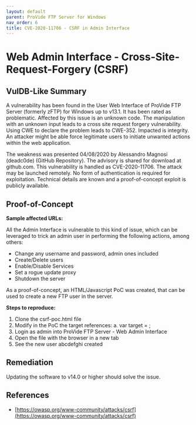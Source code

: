 ```yaml
---
layout: default
parent: ProVide FTP Server for Windows
nav_order: 6
title: CVE-2020-11706 - CSRF in Admin Interface
---
```


# Web Admin Interface - Cross-Site-Request-Forgery (CSRF)

## VulDB-Like Summary

A vulnerability has been found in the User Web Interface of ProVide FTP Server (formerly zFTP) for Windows up to v13.1. It has been rated as problematic. Affected by this issue is an unknown code. The manipulation with an unknown input leads to a cross site request forgery vulnerability. Using CWE to declare the problem leads to CWE-352. Impacted is integrity. An attacker might be able force legitimate users to initiate unwanted actions within the web application.

The weakness was presented 04/08/2020 by Alessandro Magnosi (deadc0de) (GitHub Repository). The advisory is shared for download at github.com. This vulnerability is handled as CVE-2020-11706. The attack may be launched remotely. No form of authentication is required for exploitation. Technical details are known and a proof-of-concept exploit is publicly available.

## Proof-of-Concept

**Sample affected URLs:**

All the Admin Interface is vulnerable to this kind of issue, which can be leveraged to trick an admin user in performing the following actions, among others:

* Change any username and password, admin ones included 
* Create/Delete users
* Enable/Disable Services
* Set a rogue update proxy
* Shutdown the server

As a proof-of-concept, an HTML/Javascript PoC was created, that can be used to create a new FTP user in the server. 

**Steps to reproduce:**

1.  Clone the csrf-poc.html file
2.  Modify in the PoC the target references:
  a.  var target = <ip or hostname>;
3.  Login as admin into ProVide FTP Server - Web Admin Interface
4.  Open the file with the browser in a new tab
5.  See the new user abcdefghi created

## Remediation

Updating the software to v14.0 or higher should solve the issue.

## References

*	[https://owasp.org/www-community/attacks/csrf](https://owasp.org/www-community/attacks/csrf) 

